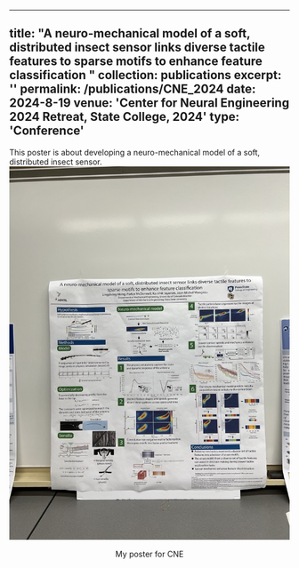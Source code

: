 
---
title: "A neuro-mechanical model of a soft, distributed insect sensor links diverse tactile features to sparse motifs to enhance feature classification "
collection: publications
excerpt: ''
permalink: /publications/CNE_2024
date: 2024-8-19
venue: 'Center for Neural Engineering 2024 Retreat, State College, 2024'
type: 'Conference'
---

This poster is about developing a neuro-mechanical model of a soft, distributed insect sensor.
![CNE](../images/posterCNE.jpg)
<p align="center">My poster for CNE</p>
